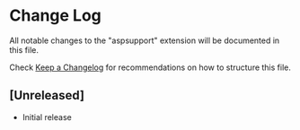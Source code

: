 # Change Log

All notable changes to the "aspsupport" extension will be documented in this file.

Check [Keep a Changelog](http://keepachangelog.com/) for recommendations on how to structure this file.

## [Unreleased]

- Initial release